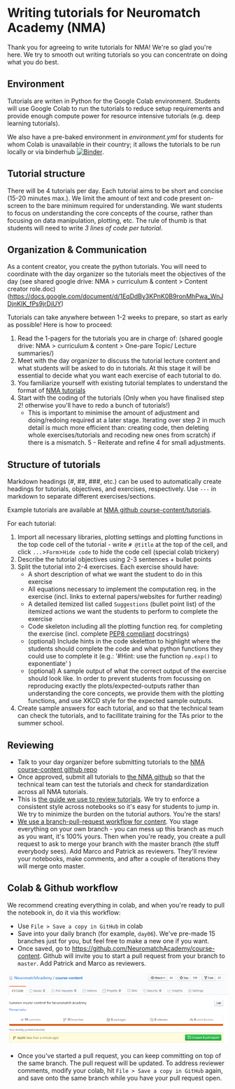 # Writing tutorials for Neuromatch Academy (NMA)

Thank you for agreeing to write tutorials for NMA! We're so glad you're here. We try to smooth out writing tutorials so you can concentrate on doing what you do best. 

## Environment

Tutorials are writen in Python for the Google Colab environment.
Students will use Google Colab to run the tutorials to reduce setup requirements  and provide enough compute power for resource intensive tutorials (e.g. deep learning tutorials). 

We also have a pre-baked environment in *environment.yml* for students for whom Colab is unavailable in their country; it allows the tutorials to be run locally or via binderhub [![Binder](https://mybinder.org/badge_logo.svg)](https://mybinder.org/v2/gh/NeuromatchAcademy/course-content/master?urlpath=lab).

## Tutorial structure

There will be 4 tutorials per day. Each tutorial aims to be short and concise (15-20 minutes max.). We limit the amount of text and code present on-screen to the bare minimum required for understanding. We want students to focus on understanding the core concepts of the course, rather than focusing on data manipulation, plotting, etc. The rule of thumb is that students will need to write *3 lines of code per tutorial*.

## Organization & Communication

As a content creator, you create the python tutorials. You will need to coordinate with the day organizer so the tutorials meet the objectives of the day (see shared google drive: NMA > curriculum & content > Content creator role.doc) (https://docs.google.com/document/d/1EqDdBy3KPnK0B9ronMhPwa_WnJDjnKIK_fPs9jrDiUY)

Tutorials can take anywhere between 1-2 weeks to prepare, so start as early as possible! Here is how to proceed:

1. Read the 1-pagers for the tutorials you are in charge of: (shared google drive: NMA > curriculum & content > One-pare Topic/ Lecture summaries/)
2. Meet with the day organizer to discuss the tutorial lecture content and what students will be asked to do in tutorials. At this stage it will be essential to decide what you want each exercise of each tutorial to do.
3. You familiarize yourself with existing tutorial templates to understand the format of [NMA tutorials](https://github.com/NeuromatchAcademy/course-content/tree/master/tutorials)
4. Start with the coding of the tutorials (Only when you have finalised step 2! otherwise you'll have to redo a bunch of tutorials!)
   - This is important to minimise the amount of adjustment and doing/redoing required at a later stage. Iterating over step 2 in much detail is much more efficient than: creating code, then deleting whole exercises/tutorials and recoding new ones from scratch) if there is a mismatch.
5 - Reiterate and refine 4 for small adjustments.

## Structure of tutorials

Markdown headings (#, ##, ###, etc.) can be used to automatically create headings for tutorials, objectives, and exercises, respectively. Use `---` in markdown to separate different exercises/sections.

Example tutorials are available at [NMA github course-content/tutorials](https://github.com/NeuromatchAcademy/course-content/tree/master/tutorials).

For each tutorial:
1. Import all necessary libraries, plotting settings and plotting functions in the top code cell of the tutorial
        - write `# @title` at the top of the cell, and click `...`>`Form`>`Hide code` to hide the code cell (special colab trickery)
2. Describe the tutorial objectives using 2-3 sentences + bullet points
3. Split the tutorial into 2-4 exercises. Each exercise should have:
   - A short description of what we want the student to do in this exercise
   - All equations necessary to implement the computation req. in the exercise (incl. links to external papers/websites for further reading)
   - A detailed itemized list called `Suggestions` (bullet point list) of the itemized actions we want the students to perform to complete the exercise
   - Code skeleton including all the plotting function req. for completing the exercise (incl. complete [PEP8 compliant](https://sphinxcontrib-napoleon.readthedocs.io/en/latest/example_google.html) docstrings)
   - (optional) Include hints in the code skeletton to highlight where the students should complete the code and what python functions they could use to complete it (e.g.: '#Hint: use the function `np.exp()` to exponentiate' )
   - (optional) A sample output of what the correct output of the exercise should look like. In order to prevent students from focussing on reproducing exactly the plots/expected-outputs rather than understanding the core concepts, we provide them with the plotting functions, and use XKCD style for the expected sample outputs.
4. Create sample answers for each tutorial, and so that the technical team can check the tutorials, and to facillitate training for the TAs prior to the summer school.

## Reviewing

* Talk to your day organizer before submitting tutorials to the [NMA course-content github repo](https://github.com/NeuromatchAcademy/course-content/)
* Once approved, submit all tutorials to [the NMA github](https://github.com/NeuromatchAcademy/course-content/tree/master/tutorials) so that the technical team can test the tutorials and check for standardization across all NMA tutorials.
* This is [the guide we use to review tutorials](https://github.com/NeuromatchAcademy/course-content/blob/master/tutorials/reviewing-tutorials.md). We try to enforce a consistent style across notebooks so it's easy for students to jump in. We try to minimize the burden on the tutorial authors. You're the stars! 
* [We use a branch-pull-request workflow for content](https://guides.github.com/introduction/flow/). You stage everything on your own branch - you can mess up this branch as much as you want, it's 100% yours. Then when you're ready, you create a pull request to ask to merge your branch with the master branch (the stuff everybody sees). Add Marco and Patrick as reviewers. They'll review your notebooks, make comments, and after a couple of iterations they will merge onto master.

## Colab & Github workflow

We recommend creating everything in colab, and when you're ready to pull the notebook in, do it via this workflow: 

* Use `File > Save a copy in GitHub` in colab
* Save into your daily branch (for example, `day06`). We've pre-made 15 branches just for you, but feel free to make a new one if you want.
* Once saved, go to https://github.com/NeuromatchAcademy/course-content. Github will invite you to start a pull request from your branch to `master`. Add Patrick and Marco as reviewers.

![Pull request](https://github.com/NeuromatchAcademy/course-content/raw/colab-github-workflow/tutorials/static/pull-request.PNG)

* Once you've started a pull request, you can keep committing on top of the same branch. The pull request will be updated. To address reviewer comments, modify your colab, hit `File > Save a copy in GitHub` again, and save onto the same branch while you have your pull request open.
